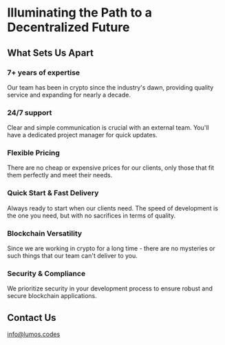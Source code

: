# Illuminating the Path to a Decentralized Future

## What Sets Us Apart
### 7+ years of expertise
Our team has been in crypto since the industry's dawn, providing quality service and expanding for nearly a decade.

### 24/7 support
Clear and simple communication is crucial with an external team. You'll have a dedicated project manager for quick updates.

### Flexible Pricing
There are no cheap or expensive prices for our clients, only those that fit them perfectly and meet their needs.

### Quick Start & Fast Delivery
Always ready to start when our clients need. The speed of development is the one you need, but with no sacrifices in terms of quality.

### Blockchain Versatility
Since we are working in crypto for a long time - there are no mysteries or such things that our team can't deliver to you.

### Security & Compliance
We prioritize security in your development process to ensure robust and secure blockchain applications.

## Contact Us
[info@lumos.codes](mailto:info@lumos.codes)
